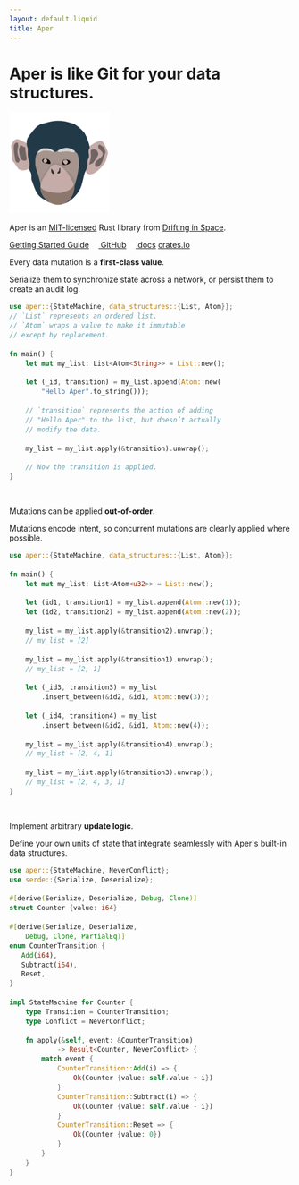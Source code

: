 ```yaml
---
layout: default.liquid
title: Aper
---
```

<div id="header">
    <h1>Aper is like Git for your data structures.</h1>
    <div id="image">
        <img src="ape.svg" style="width: 180px; height: 180px;" />
    </div>
</div>
<p class="explanation">Aper is an <a href="https://github.com/aper-dev/aper/blob/main/LICENSE">MIT-licensed</a> Rust library from <a href="https://driftingin.space/">Drifting in Space</a>.</p>

<div class="buttons">
<a class="button primary" href="/guide/">Getting Started Guide</a>
<a class="button" href="https://github.com/aper-dev/aper">
<svg style="display: inline; width: 13px; fill: white;" role="img" viewBox="0 0 24 24" xmlns="http://www.w3.org/2000/svg"><title>GitHub icon</title><path d="M12 .297c-6.63 0-12 5.373-12 12 0 5.303 3.438 9.8 8.205 11.385.6.113.82-.258.82-.577 0-.285-.01-1.04-.015-2.04-3.338.724-4.042-1.61-4.042-1.61C4.422 18.07 3.633 17.7 3.633 17.7c-1.087-.744.084-.729.084-.729 1.205.084 1.838 1.236 1.838 1.236 1.07 1.835 2.809 1.305 3.495.998.108-.776.417-1.305.76-1.605-2.665-.3-5.466-1.332-5.466-5.93 0-1.31.465-2.38 1.235-3.22-.135-.303-.54-1.523.105-3.176 0 0 1.005-.322 3.3 1.23.96-.267 1.98-.399 3-.405 1.02.006 2.04.138 3 .405 2.28-1.552 3.285-1.23 3.285-1.23.645 1.653.24 2.873.12 3.176.765.84 1.23 1.91 1.23 3.22 0 4.61-2.805 5.625-5.475 5.92.42.36.81 1.096.81 2.22 0 1.606-.015 2.896-.015 3.286 0 .315.21.69.825.57C20.565 22.092 24 17.592 24 12.297c0-6.627-5.373-12-12-12"/></svg>
GitHub</a>
<a class="button" href="https://docs.rs/aper/">
<svg xmlns="http://www.w3.org/2000/svg" style="display: inline; width: 13px; fill: white;" viewBox="0 0 512 512"><path d="M488.6 250.2L392 214V105.5c0-15-9.3-28.4-23.4-33.7l-100-37.5c-8.1-3.1-17.1-3.1-25.3 0l-100 37.5c-14.1 5.3-23.4 18.7-23.4 33.7V214l-96.6 36.2C9.3 255.5 0 268.9 0 283.9V394c0 13.6 7.7 26.1 19.9 32.2l100 50c10.1 5.1 22.1 5.1 32.2 0l103.9-52 103.9 52c10.1 5.1 22.1 5.1 32.2 0l100-50c12.2-6.1 19.9-18.6 19.9-32.2V283.9c0-15-9.3-28.4-23.4-33.7zM358 214.8l-85 31.9v-68.2l85-37v73.3zM154 104.1l102-38.2 102 38.2v.6l-102 41.4-102-41.4v-.6zm84 291.1l-85 42.5v-79.1l85-38.8v75.4zm0-112l-102 41.4-102-41.4v-.6l102-38.2 102 38.2v.6zm240 112l-85 42.5v-79.1l85-38.8v75.4zm0-112l-102 41.4-102-41.4v-.6l102-38.2 102 38.2v.6z"></path></svg>
docs</a>
<a class="button" href="https://crates.io/crates/aper">crates.io</a>
</div>

<div class="code-caption">
    <p>Every data mutation is a <strong>first-class value</strong>.</p>
    <p>Serialize them to synchronize state across a network, or persist them to create an audit log.</p>
</div>

```rust
use aper::{StateMachine, data_structures::{List, Atom}};
// `List` represents an ordered list.
// `Atom` wraps a value to make it immutable
// except by replacement.

fn main() {
    let mut my_list: List<Atom<String>> = List::new();
    
    let (_id, transition) = my_list.append(Atom::new(
        "Hello Aper".to_string()));

    // `transition` represents the action of adding
    // "Hello Aper" to the list, but doesn’t actually
    // modify the data.

    my_list = my_list.apply(&transition).unwrap();

    // Now the transition is applied.
}
```

<br clear="both" />

<div class="code-caption">
    <p>Mutations can be applied <strong>out-of-order</strong>.</p>
    <p>Mutations encode intent, so concurrent mutations are cleanly applied where possible.</p>
</div>

```rust
use aper::{StateMachine, data_structures::{List, Atom}};

fn main() {
    let mut my_list: List<Atom<u32>> = List::new();
    
    let (id1, transition1) = my_list.append(Atom::new(1));
    let (id2, transition2) = my_list.append(Atom::new(2));

    my_list = my_list.apply(&transition2).unwrap();
    // my_list = [2]
    
    my_list = my_list.apply(&transition1).unwrap();
    // my_list = [2, 1]

    let (_id3, transition3) = my_list
        .insert_between(&id2, &id1, Atom::new(3));

    let (_id4, transition4) = my_list
        .insert_between(&id2, &id1, Atom::new(4));

    my_list = my_list.apply(&transition4).unwrap();
    // my_list = [2, 4, 1]
    
    my_list = my_list.apply(&transition3).unwrap();
    // my_list = [2, 4, 3, 1]
}
```

<br clear="both" />

<div class="code-caption">
    <p>Implement arbitrary <strong>update logic</strong>.</p>
    <p>Define your own units of state that integrate seamlessly with Aper's built-in data structures.</p>
</div>

```rust
use aper::{StateMachine, NeverConflict};
use serde::{Serialize, Deserialize};

#[derive(Serialize, Deserialize, Debug, Clone)]
struct Counter {value: i64}

#[derive(Serialize, Deserialize,
    Debug, Clone, PartialEq)]
enum CounterTransition {
   Add(i64),
   Subtract(i64),
   Reset,
}

impl StateMachine for Counter {
    type Transition = CounterTransition;
    type Conflict = NeverConflict;

    fn apply(&self, event: &CounterTransition)
            -> Result<Counter, NeverConflict> {
        match event {
            CounterTransition::Add(i) => {
                Ok(Counter {value: self.value + i})
            }
            CounterTransition::Subtract(i) => {
                Ok(Counter {value: self.value - i})
            }
            CounterTransition::Reset => {
                Ok(Counter {value: 0})
            }
        }
    }
}
```

<br style="clear: both;" />